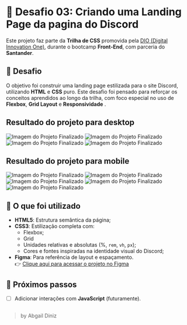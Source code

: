 # 🚀 Desafio 03: Criando uma Landing Page da pagina do Discord 

Este projeto faz parte da **Trilha de CSS** promovida pela [DIO (Digital Innovation One)](https://www.dio.me/), durante o bootcamp **Front-End**, com parceria do **Santander**.

## 🎯 Desafio

O objetivo foi construir uma landing page estilizada para o site Discord, utilizando **HTML** e **CSS** puro. Este desafio foi pensado para reforçar os conceitos aprendidos ao longo da trilha, com foco especial no uso de **Flexbox**, **Grid Layout** e **Responsividade** .

## Resultado do projeto para desktop
![Imagem do Projeto Finalizado](./assets/images/projeto-finalizado-1.jpg)
![Imagem do Projeto Finalizado](./assets/images/projeto-finalizado-2.jpg)
![Imagem do Projeto Finalizado](./assets/images/projeto-finalizado-3.jpg)
![Imagem do Projeto Finalizado](./assets/images/projeto-finalizado-4.jpg)

## Resultado do projeto para mobile
![Imagem do Projeto Finalizado](./assets/images/projeto-finalizado-1-mobile.jpg)
![Imagem do Projeto Finalizado](./assets/images/projeto-finalizado-2-mobile.jpg)
![Imagem do Projeto Finalizado](./assets/images/projeto-finalizado-3-mobile.jpg)
![Imagem do Projeto Finalizado](./assets/images/projeto-finalizado-4-mobile.jpg)
![Imagem do Projeto Finalizado](./assets/images/projeto-finalizado-5-mobile.jpg)

## 📌 O que foi utilizado

- **HTML5**: Estrutura semântica da página;
- **CSS3**: Estilização completa com:
  - Flexbox;
  - Grid
  - Unidades relativas e absolutas (%, `rem`, `vh`, `px`);
  - Cores e fontes inspiradas na identidade visual do Discord;
- **Figma**: Para referência de layout e espaçamento.  
  👉 [Clique aqui para acessar o projeto no Figma](https://www.figma.com/design/NRBYrG5d4DSzObv7dpTqoM/Desafio-Responsividade---DIO?node-id=0-1&p=f&t=XCZP2sSp9EkXHS6f-0)


## 📱 Próximos passos

- [ ] Adicionar interações com **JavaScript** (futuramente).

##
> by Abgail Diniz
